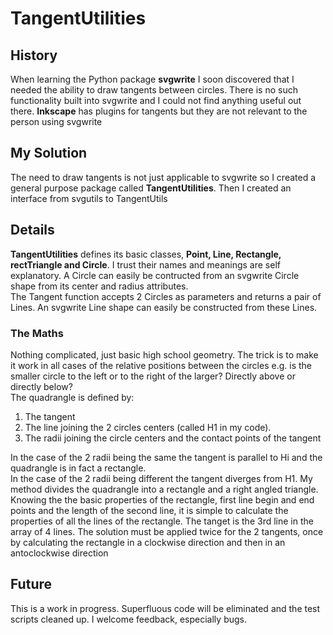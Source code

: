 # TangentUtilities
## History
When learning the Python package **svgwrite** I soon discovered that I needed the ability to draw tangents between circles.
There is no such functionality built into svgwrite and I could not find anything useful out there.
**Inkscape** has plugins for tangents but they are not relevant to the person using svgwrite
## My Solution
The need to draw tangents is not just applicable to svgwrite so I created a general purpose package called **TangentUtilities**.
Then I created an interface from svgutils to TangentUtils
## Details
**TangentUtilities** defines its basic classes, **Point, Line, Rectangle, rectTriangle and Circle**. I trust their names and meanings are self explanatory.
A Circle can easily be contructed from an svgwrite Circle shape from its center and radius attributes.  
The Tangent function accepts 2 Circles as parameters and returns a pair of Lines. An svgwrite Line shape can easily be constructed from these Lines.
### The Maths
Nothing complicated, just basic high school geometry. The trick is to make it work in all cases of the relative positions between the circles e.g. is the smaller circle to the left or to the right of the larger? Directly above or directly below?  
The quadrangle is defined by:  
1. The tangent
1. The line joining the 2 circles centers (called H1 in my code). 
1. The radii joining the circle centers and the contact points of the tangent

In the case of the 2 radii being the same the tangent is parallel to Hi and the quadrangle is in fact a rectangle.  
In the case of the 2 radii being different the tangent diverges from H1. My method divides the quadrangle into a rectangle and a right angled triangle.
Knowing the the basic properties of the rectangle, first line begin and end points and the length of the second line, it is simple to calculate the properties of all the lines of the rectangle.
The tanget is the 3rd line in the array of 4 lines.
The solution must be applied twice for the 2 tangents, once by calculating the rectangle in a clockwise direction and then in an antoclockwise direction
## Future
This is a work in progress. Superfluous code will be eliminated and the test scripts cleaned up. I welcome feedback, especially bugs. 
